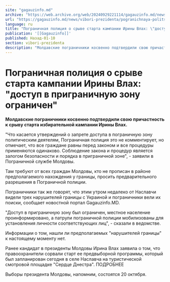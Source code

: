 ```yaml
---
site: "gagauzinfo.md"
archive: "https://web.archive.org/web/20240929221114/gagauzinfo.md/news/vibori-prezidenta/pogranichnaya-politsiya-o-srive-starta-kampanii-irini-vlah-dostup-v-prigranichnuyu-zonu-ogranichen"
url: "https://gagauzinfo.md/news/vibori-prezidenta/pogranichnaya-politsiya-o-srive-starta-kampanii-irini-vlah-dostup-v-prigranichnuyu-zonu-ogranichen"
language: ru
title: "Пограничная полиция о срыве старта кампании Ирины Влах: \"доступ в приграничную зону ограничен\""
publication: '[[Gagauzinfo]]'
published: Назад-01-10
section: vibori-prezidenta
description: "Молдавские пограничники косвенно подтвердили свою причастность к срыву старта избирательной кампании Ирины Влах."
---
```


# Пограничная полиция о срыве старта кампании Ирины Влах: "доступ в приграничную зону ограничен"

**Молдавские пограничники косвенно подтвердили свою причастность к срыву старта избирательной кампании Ирины Влах.**

"Что касается утверждений о запрете доступа в пограничную зону политическим деятелям, Пограничная полиция это не комментирует, но отмечает, что все граждане равны перед законом и все процедуры применяются одинаково. Соблюдение закона и процедур является залогом безопасности и порядка в приграничной зоне", - заявили в Пограничной службе Молдовы.

Там требуют от всех граждан Молдовы, кто не прописан в районе предполагаемого нахождения у границы, просить предварительного разрешения в Пограничной полиции.

Пограничники так же говорят, что этим утром недалеко от Наславчи видели трех нарушителей границы с Украиной и пограничники вели их поиски, сообщает новостной портал Gagauzinfo.MD.

"Доступ в приграничную зону был ограничен, местное население проинформировано, а патрули пограничной полиции мобилизованы для установления личности соответствующих лиц", - сказали в ведомстве.

Информации о том, нашли ли предполагаемых "нарушителей границы" к настоящему моменту нет.

Ранее кандидат в президенты Молдовы Ирина Влах заявила о том, что правоохранители сорвали старт ее предвыборной программы, который был запланирован сегодня в селе Наславча на туристической смотровой площадке "Сердце Днестра". ПОДРОБНЕЕ

Выборы президента Молдовы, напомним, состоятся 20 октября.